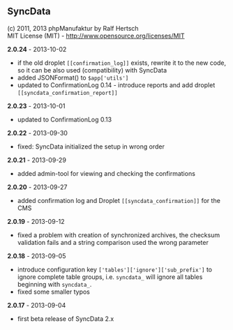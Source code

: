 ## SyncData ##

(c) 2011, 2013 phpManufaktur by Ralf Hertsch<br/>
MIT License (MIT) - <http://www.opensource.org/licenses/MIT>

**2.0.24** - 2013-10-02

* if the old droplet `[[confirmation_log]]` exists, rewrite it to the new code, so it can be also used (compatibility) with SyncData
* added JSONFormat() to `$app['utils']`
* updated to ConfirmationLog 0.14 - introduce reports and add droplet `[[syncdata_confirmation_report]]`

**2.0.23** - 2013-10-01

* updated to ConfirmationLog 0.13

**2.0.22** - 2013-09-30

* fixed: SyncData initialized the setup in wrong order

**2.0.21** - 2013-09-29

* added admin-tool for viewing and checking the confirmations

**2.0.20** - 2013-09-27

* added confirmation log and Droplet `[[syncdata_confirmation]]` for the CMS

**2.0.19** - 2013-09-12

* fixed a problem with creation of synchronized archives, the checksum validation fails and a string comparison used the wrong parameter

**2.0.18** - 2013-09-05

* introduce configuration key `['tables']['ignore']['sub_prefix']` to ignore complete table groups, i.e. `syncdata_` will ignore all tables beginning with `syncdata_`.
* fixed some smaller typos

**2.0.17** - 2013-09-04

* first beta release of SyncData 2.x
